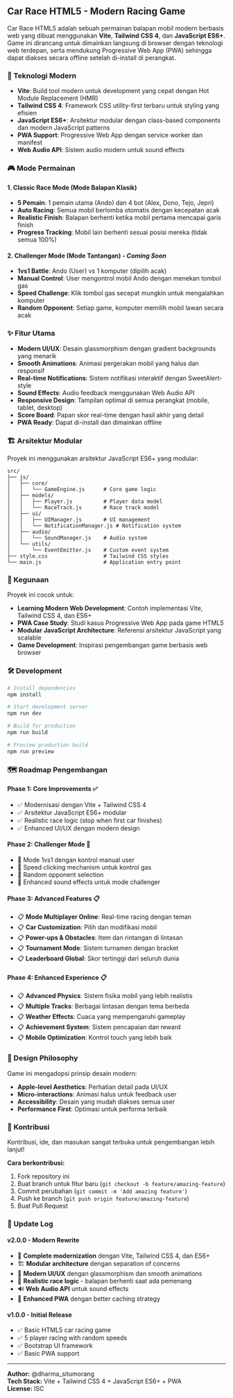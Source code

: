 ## Car Race HTML5 - Modern Racing Game

Car Race HTML5 adalah sebuah permainan balapan mobil modern berbasis web yang dibuat menggunakan **Vite**, **Tailwind CSS 4**, dan **JavaScript ES6+**. Game ini dirancang untuk dimainkan langsung di browser dengan teknologi web terdepan, serta mendukung Progressive Web App (PWA) sehingga dapat diakses secara offline setelah di-install di perangkat.

### 🚀 Teknologi Modern

- **Vite**: Build tool modern untuk development yang cepat dengan Hot Module Replacement (HMR)
- **Tailwind CSS 4**: Framework CSS utility-first terbaru untuk styling yang efisien
- **JavaScript ES6+**: Arsitektur modular dengan class-based components dan modern JavaScript patterns
- **PWA Support**: Progressive Web App dengan service worker dan manifest
- **Web Audio API**: Sistem audio modern untuk sound effects

### 🎮 Mode Permainan

#### 1. **Classic Race Mode** (Mode Balapan Klasik)
- **5 Pemain**: 1 pemain utama (Ando) dan 4 bot (Alex, Dono, Tejo, Jepri)
- **Auto Racing**: Semua mobil berlomba otomatis dengan kecepatan acak
- **Realistic Finish**: Balapan berhenti ketika mobil pertama mencapai garis finish
- **Progress Tracking**: Mobil lain berhenti sesuai posisi mereka (tidak semua 100%)

#### 2. **Challenger Mode** (Mode Tantangan) - *Coming Soon*
- **1vs1 Battle**: Ando (User) vs 1 komputer (dipilih acak)
- **Manual Control**: User mengontrol mobil Ando dengan menekan tombol gas
- **Speed Challenge**: Klik tombol gas secepat mungkin untuk mengalahkan komputer
- **Random Opponent**: Setiap game, komputer memilih mobil lawan secara acak

### ✨ Fitur Utama

- **Modern UI/UX**: Desain glassmorphism dengan gradient backgrounds yang menarik
- **Smooth Animations**: Animasi pergerakan mobil yang halus dan responsif
- **Real-time Notifications**: Sistem notifikasi interaktif dengan SweetAlert-style
- **Sound Effects**: Audio feedback menggunakan Web Audio API
- **Responsive Design**: Tampilan optimal di semua perangkat (mobile, tablet, desktop)
- **Score Board**: Papan skor real-time dengan hasil akhir yang detail
- **PWA Ready**: Dapat di-install dan dimainkan offline

### 🏗️ Arsitektur Modular

Proyek ini menggunakan arsitektur JavaScript ES6+ yang modular:

```
src/
├── js/
│   ├── core/
│   │   └── GameEngine.js      # Core game logic
│   ├── models/
│   │   ├── Player.js          # Player data model
│   │   └── RaceTrack.js       # Race track model
│   ├── ui/
│   │   ├── UIManager.js       # UI management
│   │   └── NotificationManager.js # Notification system
│   ├── audio/
│   │   └── SoundManager.js    # Audio system
│   └── utils/
│       └── EventEmitter.js    # Custom event system
├── style.css                  # Tailwind CSS styles
└── main.js                    # Application entry point
```

### 🎯 Kegunaan

Proyek ini cocok untuk:

- **Learning Modern Web Development**: Contoh implementasi Vite, Tailwind CSS 4, dan ES6+
- **PWA Case Study**: Studi kasus Progressive Web App pada game HTML5
- **Modular JavaScript Architecture**: Referensi arsitektur JavaScript yang scalable
- **Game Development**: Inspirasi pengembangan game berbasis web browser

### 🛠️ Development

```bash
# Install dependencies
npm install

# Start development server
npm run dev

# Build for production
npm run build

# Preview production build
npm run preview
```

### 🗺️ Roadmap Pengembangan

#### Phase 1: Core Improvements ✅
- ✅ Modernisasi dengan Vite + Tailwind CSS 4
- ✅ Arsitektur JavaScript ES6+ modular
- ✅ Realistic race logic (stop when first car finishes)
- ✅ Enhanced UI/UX dengan modern design

#### Phase 2: Challenger Mode 🚧
- 🚧 Mode 1vs1 dengan kontrol manual user
- 🚧 Speed clicking mechanism untuk kontrol gas
- 🚧 Random opponent selection
- 🚧 Enhanced sound effects untuk mode challenger

#### Phase 3: Advanced Features 📋
- 📋 **Mode Multiplayer Online**: Real-time racing dengan teman
- 📋 **Car Customization**: Pilih dan modifikasi mobil
- 📋 **Power-ups & Obstacles**: Item dan rintangan di lintasan
- 📋 **Tournament Mode**: Sistem turnamen dengan bracket
- 📋 **Leaderboard Global**: Skor tertinggi dari seluruh dunia

#### Phase 4: Enhanced Experience 📋
- 📋 **Advanced Physics**: Sistem fisika mobil yang lebih realistis
- 📋 **Multiple Tracks**: Berbagai lintasan dengan tema berbeda
- 📋 **Weather Effects**: Cuaca yang mempengaruhi gameplay
- 📋 **Achievement System**: Sistem pencapaian dan reward
- 📋 **Mobile Optimization**: Kontrol touch yang lebih baik

### 🎨 Design Philosophy

Game ini mengadopsi prinsip desain modern:
- **Apple-level Aesthetics**: Perhatian detail pada UI/UX
- **Micro-interactions**: Animasi halus untuk feedback user
- **Accessibility**: Desain yang mudah diakses semua user
- **Performance First**: Optimasi untuk performa terbaik

### 🤝 Kontribusi

Kontribusi, ide, dan masukan sangat terbuka untuk pengembangan lebih lanjut! 

**Cara berkontribusi:**
1. Fork repository ini
2. Buat branch untuk fitur baru (`git checkout -b feature/amazing-feature`)
3. Commit perubahan (`git commit -m 'Add amazing feature'`)
4. Push ke branch (`git push origin feature/amazing-feature`)
5. Buat Pull Request

### 📝 Update Log

#### v2.0.0 - Modern Rewrite
- 🚀 **Complete modernization** dengan Vite, Tailwind CSS 4, dan ES6+
- 🏗️ **Modular architecture** dengan separation of concerns
- 🎨 **Modern UI/UX** dengan glassmorphism dan smooth animations
- 🏁 **Realistic race logic** - balapan berhenti saat ada pemenang
- 🔊 **Web Audio API** untuk sound effects
- 📱 **Enhanced PWA** dengan better caching strategy

#### v1.0.0 - Initial Release
- ✅ Basic HTML5 car racing game
- ✅ 5 player racing with random speeds
- ✅ Bootstrap UI framework
- ✅ Basic PWA support

---

**Author:** @dharma_situmorang  
**Tech Stack:** Vite + Tailwind CSS 4 + JavaScript ES6+ + PWA  
**License:** ISC